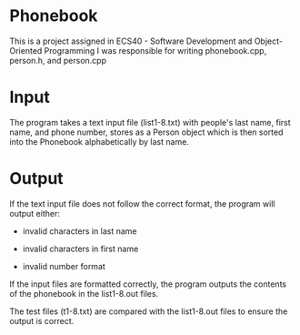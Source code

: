 # Phonebook
This is a project assigned in ECS40 - Software Development and Object-Oriented Programming
I was responsible for writing phonebook.cpp, person.h, and person.cpp

# Input
The program takes a text input file (list1-8.txt) with people's last name, first name, and phone number, stores as a Person object which is then sorted into the Phonebook alphabetically by last name. 

# Output
If the text input file does not follow the correct format, the program will output either:

 - invalid characters in last name
  
 - invalid characters in first name
  
 - invalid number format


If the input files are formatted correctly, the program outputs the contents of the phonebook in the list1-8.out files.

The test files (t1-8.txt) are compared with the list1-8.out files to ensure the output is correct. 


  
 


  
